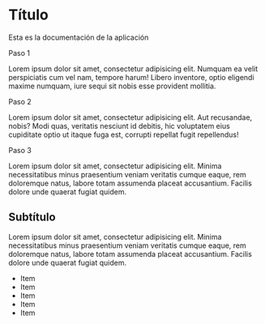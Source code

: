 # Título

Esta es la documentación de la aplicación

Paso 1

Lorem ipsum dolor sit amet, consectetur adipisicing elit. Numquam ea velit perspiciatis cum vel nam, tempore harum! Libero inventore, optio eligendi maxime numquam, iure sequi sit nobis esse provident mollitia.


Paso 2

Lorem ipsum dolor sit amet, consectetur adipisicing elit. Aut recusandae, nobis? Modi quas, veritatis nesciunt id debitis, hic voluptatem eius cupiditate optio ut itaque fuga est, corrupti repellat fugit repellendus!

Paso 3 

Lorem ipsum dolor sit amet, consectetur adipisicing elit. Minima necessitatibus minus praesentium veniam veritatis cumque eaque, rem doloremque natus, labore totam assumenda placeat accusantium. Facilis dolore unde quaerat fugiat quidem.

## Subtítulo

Lorem ipsum dolor sit amet, consectetur adipisicing elit. Minima necessitatibus minus praesentium veniam veritatis cumque eaque, rem doloremque natus, labore totam assumenda placeat accusantium. Facilis dolore unde quaerat fugiat quidem.

- Item 
- Item 
- Item 
- Item 
- Item 
 
